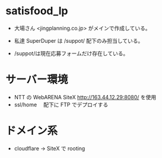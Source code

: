 # satisfood_lp

- 大場さん <jingplanning.co.jp> がメインで作成している。
- 私達 SuperDuper は /suppot/ 配下のみ担当している。

- /suppot/は現在応募フォームだけ存在している。

# サーバー環境

- NTT の WebARENA SiteX <http://163.44.12.29:8080/> を使用
- ssl/home 　配下に FTP でデプロイする

# ドメイン系

- cloudflare -> SiteX で rooting
